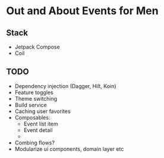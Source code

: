 # Out and About Events for Men

## Stack

* Jetpack Compose
* Coil

## TODO

* Dependency injection (Dagger, Hilt, Koin)
* Feature toggles
* Theme switching
* Build service
* Caching user favorites
* Composables:
  * Event list item
  * Event detail
  * 
* Combing flows?
* Modularize ui components, domain layer etc